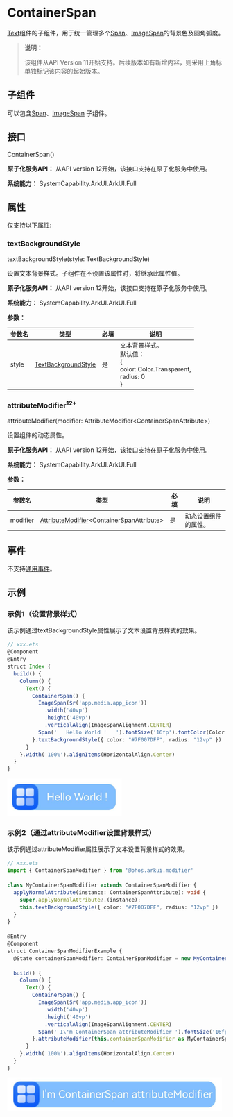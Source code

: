# ContainerSpan

[Text](ts-basic-components-text.md)组件的子组件，用于统一管理多个[Span](ts-basic-components-span.md)、[ImageSpan](ts-basic-components-imagespan.md)的背景色及圆角弧度。

> **说明：**
>
> 该组件从API Version 11开始支持。后续版本如有新增内容，则采用上角标单独标记该内容的起始版本。

## 子组件

可以包含[Span](ts-basic-components-span.md)、[ImageSpan](ts-basic-components-imagespan.md) 子组件。

## 接口

ContainerSpan()

**原子化服务API：** 从API version 12开始，该接口支持在原子化服务中使用。

**系统能力：** SystemCapability.ArkUI.ArkUI.Full

## 属性

仅支持以下属性:

### textBackgroundStyle

textBackgroundStyle(style: TextBackgroundStyle)

设置文本背景样式。子组件在不设置该属性时，将继承此属性值。

**原子化服务API：** 从API version 12开始，该接口支持在原子化服务中使用。

**系统能力：** SystemCapability.ArkUI.ArkUI.Full

**参数：** 

| 参数名 | 类型                                                | 必填 | 说明                                                         |
| ------ | --------------------------------------------------- | ---- | ------------------------------------------------------------ |
| style  | [TextBackgroundStyle](ts-basic-components-span.md#textbackgroundstyle11对象说明) | 是   | 文本背景样式。<br />默认值：<br />{<br />  color: Color.Transparent,<br />  radius: 0<br />} |

### attributeModifier<sup>12+</sup>

attributeModifier(modifier: AttributeModifier\<ContainerSpanAttribute>)

设置组件的动态属性。

**原子化服务API：** 从API version 12开始，该接口支持在原子化服务中使用。

**系统能力：** SystemCapability.ArkUI.ArkUI.Full

**参数：** 

| 参数名 | 类型                                                | 必填 | 说明                                                         |
| ------ | --------------------------------------------------- | ---- | ------------------------------------------------------------ |
| modifier  | [AttributeModifier](ts-universal-attributes-attribute-modifier.md#attributemodifiert)\<ContainerSpanAttribute> | 是   | 动态设置组件的属性。 |

## 事件

不支持[通用事件](ts-component-general-events.md)。

## 示例
### 示例1（设置背景样式）

该示例通过textBackgroundStyle属性展示了文本设置背景样式的效果。

```ts
// xxx.ets
@Component
@Entry
struct Index {
  build() {
    Column() {
      Text() {
        ContainerSpan() {
          ImageSpan($r('app.media.app_icon'))
            .width('40vp')
            .height('40vp')
            .verticalAlign(ImageSpanAlignment.CENTER)
          Span('   Hello World !   ').fontSize('16fp').fontColor(Color.White)
        }.textBackgroundStyle({ color: "#7F007DFF", radius: "12vp" })
      }
    }.width('100%').alignItems(HorizontalAlign.Center)
  }
}
```

![imagespan](figures/container_span.png)

### 示例2（通过attributeModifier设置背景样式）

该示例通过attributeModifier属性展示了文本设置背景样式的效果。

```ts
// xxx.ets
import { ContainerSpanModifier } from '@ohos.arkui.modifier'

class MyContainerSpanModifier extends ContainerSpanModifier {
  applyNormalAttribute(instance: ContainerSpanAttribute): void {
    super.applyNormalAttribute?.(instance);
    this.textBackgroundStyle({ color: "#7F007DFF", radius: "12vp" })
  }
}

@Entry
@Component
struct ContainerSpanModifierExample {
  @State containerSpanModifier: ContainerSpanModifier = new MyContainerSpanModifier()

  build() {
    Column() {
      Text() {
        ContainerSpan() {
          ImageSpan($r('app.media.app_icon'))
            .width('40vp')
            .height('40vp')
            .verticalAlign(ImageSpanAlignment.CENTER)
          Span(' I\'m ContainerSpan attributeModifier ').fontSize('16fp').fontColor(Color.White)
        }.attributeModifier(this.containerSpanModifier as MyContainerSpanModifier)
      }
    }.width('100%').alignItems(HorizontalAlign.Center)
  }
}
```

![imagespan](figures/container_attributeModifier.png)